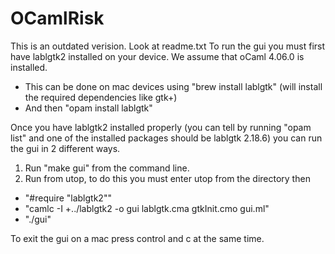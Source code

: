 # OCamlRisk
This is an outdated verision. Look at readme.txt
To run the gui you must first have lablgtk2 installed on your device. We assume that oCaml 4.06.0 is installed.
- This can be done on mac devices using "brew install lablgtk" (will install the required dependencies like gtk+)  
- And then "opam install lablgtk"

Once you have lablgtk2 installed properly (you can tell by running "opam list" and one of the installed packages should be lablgtk 2.18.6) you can run the gui in 2 different ways.
1. Run "make gui" from the command line.
2. Run from utop, to do this you must enter utop from the directory then 
  - "#require "lablgtk2""
  - "camlc -I +../lablgtk2 -o gui lablgtk.cma gtkInit.cmo gui.ml"
  - "./gui"
  
To exit the gui on a mac press control and c at the same time. 
